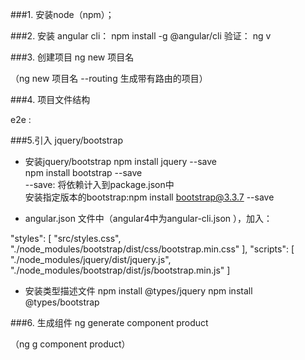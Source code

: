 ###1. 安装node（npm）；

###2. 安装 angular cli：
npm install -g @angular/cli
验证： ng  v

###3. 创建项目
ng new 项目名

（ng new 项目名 --routing 生成带有路由的项目）

###4. 项目文件结构

  e2e :
  
  
###5.引入 jquery/bootstrap
- 安装jquery/bootstrap npm install jquery --save        
 npm install bootstrap --save   
 --save: 将依赖计入到package.json中    
安装指定版本的bootstrap:npm install bootstrap@3.3.7 --save      


- angular.json 文件中（angular4中为angular-cli.json ），加入：

"styles": [
  "src/styles.css",
  "./node_modules/bootstrap/dist/css/bootstrap.min.css"
],
"scripts": [
  "./node_modules/jquery/dist/jquery.js",
  "./node_modules/bootstrap/dist/js/bootstrap.min.js"
]
- 安装类型描述文件 npm install @types/jquery npm install @types/bootstrap

###6. 生成组件 ng generate component product 

（ng g component product）